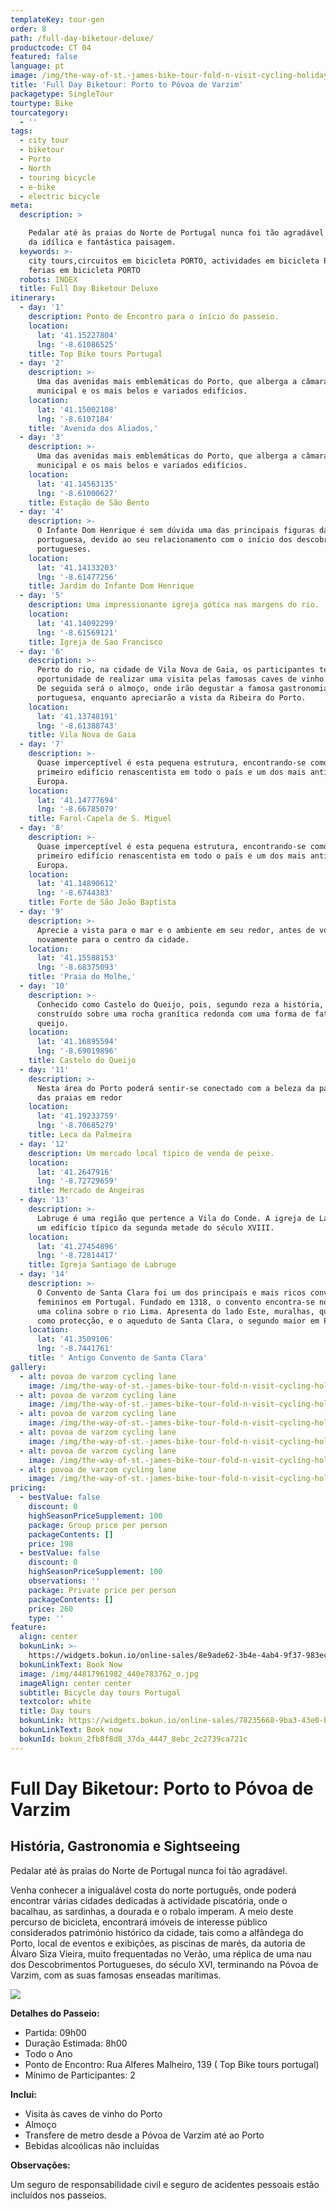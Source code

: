 ```yaml
---
templateKey: tour-gen
order: 8
path: /full-day-biketour-deluxe/
productcode: CT 04
featured: false
language: pt
image: /img/the-way-of-st.-james-bike-tour-fold-n-visit-cycling-holidays-3296.jpg
title: 'Full Day Biketour: Porto to Póvoa de Varzim'
packagetype: SingleTour
tourtype: Bike
tourcategory:
  - ''
tags:
  - city tour
  - biketour
  - Porto
  - North
  - touring bicycle
  - e-bike
  - electric bicycle
meta:
  description: >

    Pedalar até às praias do Norte de Portugal nunca foi tão agradável ao sabor
    da idílica e fantástica paisagem. 
  keywords: >-
    city tours,circuitos em bicicleta PORTO, actividades em bicicleta PORTO,
    ferias em bicicleta PORTO
  robots: INDEX
  title: Full Day Biketour Deluxe
itinerary:
  - day: '1'
    description: Ponto de Encontro para o início do passeio.
    location:
      lat: '41.15227804'
      lng: '-8.61086525'
    title: Top Bike tours Portugal
  - day: '2'
    description: >-
      Uma das avenidas mais emblemáticas do Porto, que alberga a câmara
      municipal e os mais belos e variados edifícios.
    location:
      lat: '41.15002108'
      lng: '-8.6107184'
    title: 'Avenida dos Aliados,'
  - day: '3'
    description: >-
      Uma das avenidas mais emblemáticas do Porto, que alberga a câmara
      municipal e os mais belos e variados edifícios.
    location:
      lat: '41.14563135'
      lng: '-8.61000627'
    title: Estação de São Bento
  - day: '4'
    description: >-
      O Infante Dom Henrique é sem dúvida uma das principais figuras da história
      portuguesa, devido ao seu relacionamento com o início dos descobrimentos
      portugueses.
    location:
      lat: '41.14133203'
      lng: '-8.61477256'
    title: Jardim do Infante Dom Henrique
  - day: '5'
    description: Uma impressionante igreja gótica nas margens do rio.
    location:
      lat: '41.14092299'
      lng: '-8.61569121'
    title: Igreja de Sao Francisco
  - day: '6'
    description: >-
      Perto do rio, na cidade de Vila Nova de Gaia, os participantes terão a
      oportunidade de realizar uma visita pelas famosas caves de vinho do Porto.
      De seguida será o almoço, onde irão degustar a famosa gastronomia
      portuguesa, enquanto apreciarão a vista da Ribeira do Porto.
    location:
      lat: '41.13748191'
      lng: '-8.61388743'
    title: Vila Nova de Gaia
  - day: '7'
    description: >-
      Quase imperceptível é esta pequena estrutura, encontrando-se como o
      primeiro edifício renascentista em todo o país e um dos mais antigos da
      Europa.
    location:
      lat: '41.14777694'
      lng: '-8.66785079'
    title: Farol-Capela de S. Miguel
  - day: '8'
    description: >-
      Quase imperceptível é esta pequena estrutura, encontrando-se como o
      primeiro edifício renascentista em todo o país e um dos mais antigos da
      Europa.
    location:
      lat: '41.14890612'
      lng: '-8.6744383'
    title: Forte de São João Baptista
  - day: '9'
    description: >-
      Aprecie a vista para o mar e o ambiente em seu redor, antes de voltar
      novamente para o centro da cidade.
    location:
      lat: '41.15588153'
      lng: '-8.68375093'
    title: 'Praia do Molhe,'
  - day: '10'
    description: >-
      Conhecido como Castelo do Queijo, pois, segundo reza a história, foi
      construído sobre uma rocha granítica redonda com uma forma de fatia de
      queijo.
    location:
      lat: '41.16895594'
      lng: '-8.69019896'
    title: Castelo do Queijo
  - day: '11'
    description: >-
      Nesta área do Porto poderá sentir-se conectado com a beleza da paisagem e
      das praias em redor
    location:
      lat: '41.19233759'
      lng: '-8.70685279'
    title: Leca da Palmeira
  - day: '12'
    description: Um mercado local típico de venda de peixe.
    location:
      lat: '41.2647916'
      lng: '-8.72729659'
    title: Mercado de Angeiras
  - day: '13'
    description: >-
      Labruge é uma região que pertence a Vila do Conde. A igreja de Labruge é
      um edifício típico da segunda metade do século XVIII.
    location:
      lat: '41.27454896'
      lng: '-8.72814417'
    title: Igreja Santiago de Labruge
  - day: '14'
    description: >-
      O Convento de Santa Clara foi um dos principais e mais ricos conventos
      femininos em Portugal. Fundado em 1318, o convento encontra-se no topo de
      uma colina sobre o rio Lima. Apresenta do lado Este, muralhas, que servem
      como protecção, e o aqueduto de Santa Clara, o segundo maior em Portugal.
    location:
      lat: '41.3509106'
      lng: '-8.7441761'
    title: ' Antigo Convento de Santa Clara'
gallery:
  - alt: povoa de varzom cycling lane
    image: /img/the-way-of-st.-james-bike-tour-fold-n-visit-cycling-holidays-1753.jpg
  - alt: povoa de varzom cycling lane
    image: /img/the-way-of-st.-james-bike-tour-fold-n-visit-cycling-holidays-3346.jpg
  - alt: povoa de varzom cycling lane
    image: /img/the-way-of-st.-james-bike-tour-fold-n-visit-cycling-holidays-3477.jpg
  - alt: povoa de varzom cycling lane
    image: /img/the-way-of-st.-james-bike-tour-fold-n-visit-cycling-holidays-3307.jpg
  - alt: povoa de varzom cycling lane
    image: /img/the-way-of-st.-james-bike-tour-fold-n-visit-cycling-holidays-3253.jpg
  - alt: povoa de varzom cycling lane
    image: /img/the-way-of-st.-james-bike-tour-fold-n-visit-cycling-holidays-1732.jpg
pricing:
  - bestValue: false
    discount: 0
    highSeasonPriceSupplement: 100
    package: Group price per person
    packageContents: []
    price: 198
  - bestValue: false
    discount: 0
    highSeasonPriceSupplement: 100
    observations: ''
    package: Private price per person
    packageContents: []
    price: 260
    type: ''
feature:
  align: center
  bokunLink: >-
    https://widgets.bokun.io/online-sales/8e9ade62-3b4e-4ab4-9f37-983ece1e2e24/experience/270683?partialView=1
  bokunLinkText: Book Now
  image: /img/44817961982_440e783762_o.jpg
  imageAlign: center center
  subtitle: Bicycle day tours Portugal
  textcolor: white
  title: Day tours
  bokunLink: https://widgets.bokun.io/online-sales/78235668-9ba3-43e0-b6a9-4b5322217da3/experience/270683?partialView=1
  bokunLinkText: Book now
  bokunId: bokun_2fb8f8d8_37da_4447_8ebc_2c2739ca721c
---
```

# Full Day Biketour: Porto to Póvoa de Varzim

## História, Gastronomia e Sightseeing

Pedalar até às praias do Norte de Portugal nunca foi tão agradável.



Venha conhecer a inigualável costa do norte português, onde poderá encontrar várias cidades dedicadas à actividade piscatória, onde o bacalhau, as sardinhas, a dourada e o robalo imperam. A meio deste percurso de bicicleta, encontrará imóveis de interesse público considerados património histórico da cidade, tais como a alfândega do Porto, local de eventos e exibições, as piscinas de marés, da autoria de Álvaro Siza Vieira, muito frequentadas no Verão, uma réplica de uma nau dos Descobrimentos Portugueses, do século XVI, terminando na Póvoa de Varzim, com as suas famosas enseadas marítimas.

![](/img/deluxe-bike-tour.png)

**Detalhes do Passeio:**

* Partida: 09h00
* Duração Estimada: 8h00
* Todo o Ano
* Ponto de Encontro: Rua Alferes Malheiro, 139 ( Top Bike tours portugal)
* Mínimo de Participantes: 2

**Inclui:** 

* Visita às caves de vinho do Porto
* Almoço
* Transfere de metro desde a Póvoa de Varzim até ao Porto
* Bebidas alcoólicas não incluídas

**Observações:**

Um seguro de responsabilidade civil e seguro de acidentes pessoais estão incluídos nos passeios.
